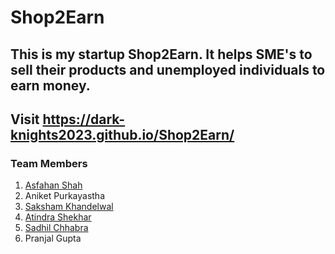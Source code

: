 # Shop2Earn

## This is my startup Shop2Earn. It helps SME's to sell their products and unemployed individuals to earn money.
## Visit https://dark-knights2023.github.io/Shop2Earn/


### Team Members
1. [Asfahan Shah](https://github.com/e19cse116as)
2. Aniket Purkayastha 
3. [Saksham Khandelwal](https://github.com/sakshamkhandelwal123)
4. [Atindra Shekhar](https://github.com/atindra305)
5. [Sadhil Chhabra](https://github.com/sadhilchhabra)
6. Pranjal Gupta
